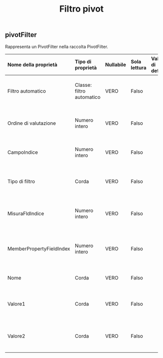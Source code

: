 ﻿---
title: Filtro pivot
second_title: Aspose.Cells Cloud Documen
type: docs
url: /it/specification/model/pivotfilter/
description: "Aspose.Cells Specifica del modello cloud: PivotFilter. Gestisci facilmente Excel e altri fogli di calcolo con funzionalità come apertura, generazione, modifica, divisione, unione, confronto e conversione"
kwords: Excel, Office, Foglio di calcolo, Cloud REST API, PivotFilter
weight: 50
---
## **pivotFilter**

 Rappresenta un PivotFilter nella raccolta PivotFilter.

| Nome della proprietà| Tipo di proprietà| Nullabile| Sola lettura| Valore di default| Descrizione|
|:- |:- |:- |:- |:- |:- |
| Filtro automatico| Classe: filtro automatico| VERO| Falso|| Ottiene il filtro automatico del filtro pivot.|
| Ordine di valutazione| Numero intero| VERO| Falso|| Ottiene l'ordine di valutazione del filtro pivot.|
| CampoIndice| Numero intero| VERO| Falso|| Ottiene l'indice del campo del filtro pivot.|
| Tipo di filtro| Corda| VERO| Falso|| Ottiene il tipo di filtro automatico del filtro pivot.|
| MisuraFldIndice| Numero intero| VERO| Falso|| Ottiene l'indice del campo misura del filtro pivot.|
| MemberPropertyFieldIndex| Numero intero| VERO| Falso|| Ottiene l'indice del campo della proprietà del membro del filtro pivot.|
| Nome| Corda| VERO| Falso|| Ottiene il nome del filtro pivot.|
| Valore1| Corda| VERO| Falso|| Ottiene il valore stringa1 del filtro pivot dell'etichetta.|
| Valore2| Corda| VERO| Falso|| Ottiene il valore stringa2 del filtro pivot dell'etichetta.|

